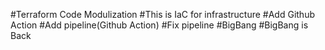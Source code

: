 #Terraform Code Modulization
#This is IaC for infrastructure
#Add Github Action
#Add pipeline(Github Action)
#Fix pipeline
#BigBang
#BigBang is Back
##
